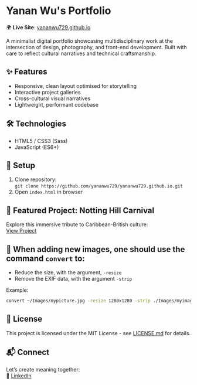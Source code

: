 # Yanan Wu's Portfolio  

🌍 **Live Site**: [yananwu729.github.io](https://yananwu729.github.io/)  

A minimalist digital portfolio showcasing multidisciplinary work at the intersection of design, photography, and front-end development. Built with care to reflect cultural narratives and technical craftsmanship.  

## ✨ Features  
- Responsive, clean layout optimised for storytelling  
- Interactive project galleries  
- Cross-cultural visual narratives  
- Lightweight, performant codebase  

## 🛠️ Technologies  
- HTML5 / CSS3 (Sass)  
- JavaScript (ES6+)  
 

## 🚀 Setup  
1. Clone repository:  
`git clone https://github.com/yananwu729/yananwu729.github.io.git`  
2. Open `index.html` in browser  

## 🌟 Featured Project: Notting Hill Carnival  
Explore this immersive tribute to Caribbean-British culture:  
[View Project](https://yananwu729.github.io/Notting-Hill-Carnival/)  

## 📝 When adding new images, one should use the command `convert` to:
- Reduce the size, with the argument, `-resize`
- Remove the EXIF data, with the argument `-strip`

Example:

```sh
convert ~/Images/mypicture.jpg -resize 1280x1280 -strip ./Images/myimage.jpg
```

## 📄 License  
This project is licensed under the MIT License - see [LICENSE.md](LICENSE.md) for details.  

## 📬 Connect  
Let’s create meaning together:   
💼 [LinkedIn](https://www.linkedin.com/in/yanan-wu-72b884257/)  



